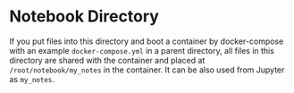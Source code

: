 Notebook Directory
==================

If you put files into this directory and boot a container by docker-compose
with an example `docker-compose.yml` in a parent directory, all files in this
directory are shared with the container and placed at `/root/notebook/my_notes`
in the container. It can be also used from Jupyter as `my_notes`.